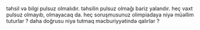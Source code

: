 təhsil və bilgi pulsuz olmalıdır.
təhsilin pulsuz olmağı bariz yalandır.
heç vaxt pulsuz olmayıb, olmayacaq da.
heç soruşmusunuz olimpiadaya niyə müəllim tuturlar ?
daha doğrusu niyə tutmaq məcburiyyətində qalırlar ?
